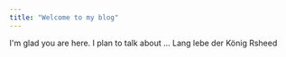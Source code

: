 ```yaml
---
title: "Welcome to my blog"
---
```


I'm glad you are here. I plan to talk about ...
Lang lebe der König Rsheed
